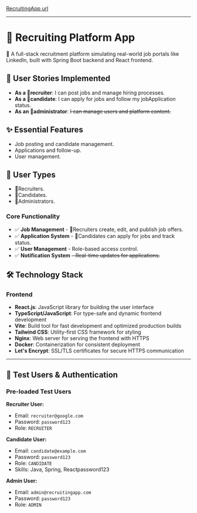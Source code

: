 [RecruitingApp url](https://hackaton202508.duckdns.org:3003/)

---

# 💼 Recruiting Platform App

🚀 A full-stack recruitment platform simulating real-world job portals like LinkedIn, built with Spring Boot
backend and React frontend.

## 👥 User Stories Implemented

- **As a 🎯recruiter**: I can post jobs and manage hiring processes.
- **As a 👤candidate**: I can apply for jobs and follow my jobApplication status.
- **As an 🔧administrator**: ~~I can manage users and platform content.~~

## ✨ Essential Features

- Job posting and candidate management.
- Applications and follow-up.
- User management.

## 👥 User Types

- 🎯Recruiters.
- 👤Candidates.
- 🔧Administrators.

### Core Functionality

- ✅ **Job Management** - 🎯Recruiters create, edit, and publish job offers.
- ✅ **Application System** - 👤Candidates can apply for jobs and track status.
- ✅ **User Management** - Role-based access control.
- ✅ **Notification System** ~~- Real-time updates for applications.~~

## 🛠️ Technology Stack

### Frontend
- **React.js**: JavaScript library for building the user interface
- **TypeScript/JavaScript**: For type-safe and dynamic frontend development
- **Vite**: Build tool for fast development and optimized production builds
- **Tailwind CSS**: Utility-first CSS framework for styling
- **Nginx**: Web server for serving the frontend with HTTPS
- **Docker**: Containerization for consistent deployment
- **Let's Encrypt**: SSL/TLS certificates for secure HTTPS communication

---

## 🔑 Test Users & Authentication

### Pre-loaded Test Users

**Recruiter User:**

- Email: `recruiter@google.com`
- Password: `password123`
- Role: `RECRUITER`

**Candidate User:**

- Email: `candidate@example.com`
- Password: `password123`
- Role: `CANDIDATE`
- Skills: Java, Spring, Reactpassword123

**Admin User:**

- Email: `admin@recruitingapp.com`
- Password: `password123`
- Role: `ADMIN`